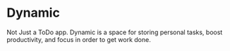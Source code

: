 # Dynamic
Not Just a ToDo app. Dynamic is a space for storing personal tasks, boost productivity, and focus in order to get work done.
